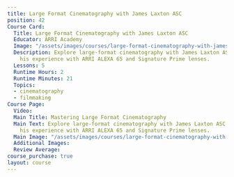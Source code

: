 ```yaml
---
title: Large Format Cinematography with James Laxton ASC
position: 42
Course Card:
  Title: Large Format Cinematography with James Laxton ASC
  Educator: ARRI Academy
  Image: "/assets/images/courses/large-format-cinematography-with-james-laxton-asc.jpg"
  Description: Explore large-format cinematography with James Laxton ASC as he shares
    his experience with ARRI ALEXA 65 and Signature Prime lenses.
  Lessons: 5
  Runtime Hours: 2
  Runtime Minutes: 21
  Topics:
  - cinematography
  - filmmaking
Course Page:
  Video: 
  Main Title: Mastering Large Format Cinematography
  Main Text: Explore large-format cinematography with James Laxton ASC as he shares
    his experience with ARRI ALEXA 65 and Signature Prime lenses.
  Main Image: "/assets/images/courses/large-format-cinematography-with-james-laxton-asc/large-format-cinematography-main.jpg"
  Additional Images: 
  Review Average: 
course_purchase: true
layout: course
---
```


